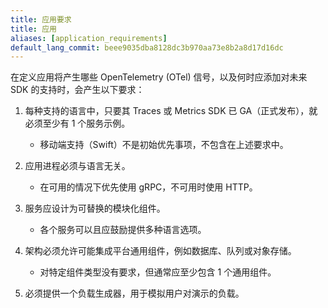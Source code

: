 ```yaml
---
title: 应用要求
title: 应用
aliases: [application_requirements]
default_lang_commit: beee9035dba8128dc3b970aa73e8b2a8d17d16dc
---
```


在定义应用将产生哪些 OpenTelemetry (OTel) 信号，以及何时应添加对未来 SDK 的支持时，会产生以下要求：

1. 每种支持的语言中，只要其 Traces 或 Metrics SDK 已 GA（正式发布），就必须至少有 1 个服务示例。
   - 移动端支持（Swift）不是初始优先事项，不包含在上述要求中。

2. 应用进程必须与语言无关。
   - 在可用的情况下优先使用 gRPC，不可用时使用 HTTP。

3. 服务应设计为可替换的模块化组件。
   - 各个服务可以且应鼓励提供多种语言选项。

4. 架构必须允许可能集成平台通用组件，例如数据库、队列或对象存储。
   - 对特定组件类型没有要求，但通常应至少包含 1 个通用组件。

5. 必须提供一个负载生成器，用于模拟用户对演示的负载。

